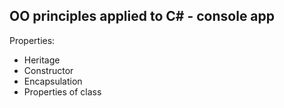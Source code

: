 ## OO principles applied to C# - console app

Properties:

* Heritage
* Constructor
* Encapsulation
* Properties of class
